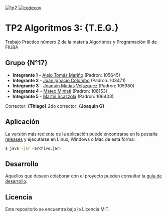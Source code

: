 ![tp2](https://github.com/alejo-marino/algo3_tp2/actions/workflows/build.yml/badge.svg) [![codecov](https://codecov.io/gh/alejo-marino/algo3_tp2/branch/master/graph/badge.svg)](https://codecov.io/gh/alejo-marino/algo3_tp2)

# TP2 Algoritmos 3: {T.E.G.} 

Trabajo Práctico número 2 de la materia Algoritmos y Programación III de FIUBA

## Grupo {N°17}

* **Integrante 1** - [Alejo Tomás Mariño](https://github.com/alejo-marino) (Padron: 105645)
* **Integrante 2** - [Juan Ignacio Colombo](https://github.com/juanicolombo97) (Padron: 103471)
* **Integrante 3** - [Joaquín Matías Velazquez](https://github.com/jm-velazquez) (Padron: 105980)
* **Integrante 4** - [Mateo Miniati](https://github.com/miniatimat) (Padron: 106153)
* **Integrante 5** - [Martin Scazzola](https://github.com/MartinScazzola) (Padron: 106403)

Corrector: **{Thiago}**
2do corrector: **{Joaquin G}**

## Aplicación

La versión más reciente de la aplicación puede encontrarse en la pestaña [releases](https://github.com/alejo-marino/algo3_tp2/releases/latest) y ejecutarse en Linux, Windows o Mac de esta forma:

```bash
$ java -jar <archivo.jar>
```

## Desarrollo

Aquellos que deseen colaborar con el proyecto pueden consultar la [guía de desarrollo](./docs/Desarrollo.md).

## Licencia


Este repositorio se encuentra bajo la Licencia MIT.


